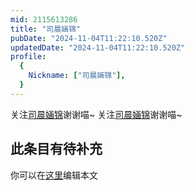 ```yaml
---
mid: 2115613286
title: "司晨婳锦"
pubDate: "2024-11-04T11:22:10.520Z"
updatedDate: "2024-11-04T11:22:10.520Z"
profile:
  {
    Nickname: ["司晨婳锦"],
  }
---
```


关注[司晨婳锦](https://space.bilibili.com/2115613286)谢谢喵~ 关注[司晨婳锦](https://space.bilibili.com/2115613286)谢谢喵~

## 此条目有待补充
你可以在[这里](https://github.com/Yuhanawa/VTuber.ICU-Content/edit/master/v/司晨婳锦/index.md)编辑本文
